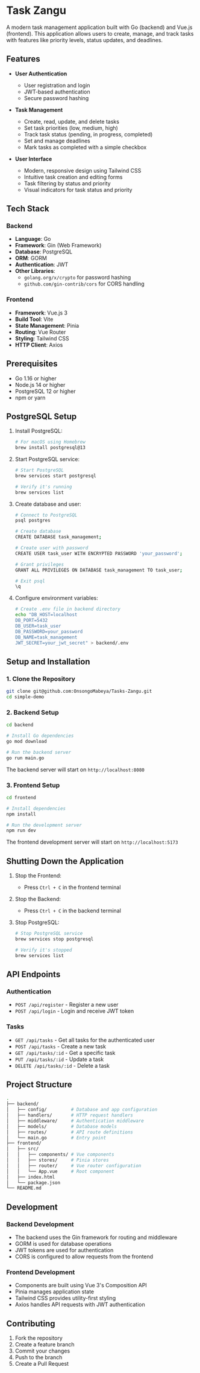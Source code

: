 # Task Zangu

A modern task management application built with Go (backend) and Vue.js (frontend). This application allows users to create, manage, and track tasks with features like priority levels, status updates, and deadlines.

## Features

- **User Authentication**
  - User registration and login
  - JWT-based authentication
  - Secure password hashing

- **Task Management**
  - Create, read, update, and delete tasks
  - Set task priorities (low, medium, high)
  - Track task status (pending, in progress, completed)
  - Set and manage deadlines
  - Mark tasks as completed with a simple checkbox

- **User Interface**
  - Modern, responsive design using Tailwind CSS
  - Intuitive task creation and editing forms
  - Task filtering by status and priority
  - Visual indicators for task status and priority

## Tech Stack

### Backend

- **Language**: Go
- **Framework**: Gin (Web Framework)
- **Database**: PostgreSQL
- **ORM**: GORM
- **Authentication**: JWT
- **Other Libraries**:
  - `golang.org/x/crypto` for password hashing
  - `github.com/gin-contrib/cors` for CORS handling

### Frontend

- **Framework**: Vue.js 3
- **Build Tool**: Vite
- **State Management**: Pinia
- **Routing**: Vue Router
- **Styling**: Tailwind CSS
- **HTTP Client**: Axios

## Prerequisites

- Go 1.16 or higher
- Node.js 14 or higher
- PostgreSQL 12 or higher
- npm or yarn

## PostgreSQL Setup

1. Install PostgreSQL:

   ```bash
   # For macOS using Homebrew
   brew install postgresql@13
   ```

2. Start PostgreSQL service:

   ```bash
   # Start PostgreSQL
   brew services start postgresql

   # Verify it's running
   brew services list
   ```

3. Create database and user:

   ```bash
   # Connect to PostgreSQL
   psql postgres

   # Create database
   CREATE DATABASE task_management;

   # Create user with password
   CREATE USER task_user WITH ENCRYPTED PASSWORD 'your_password';

   # Grant privileges
   GRANT ALL PRIVILEGES ON DATABASE task_management TO task_user;

   # Exit psql
   \q
   ```

4. Configure environment variables:

   ```bash
   # Create .env file in backend directory
   echo "DB_HOST=localhost
   DB_PORT=5432
   DB_USER=task_user
   DB_PASSWORD=your_password
   DB_NAME=task_management
   JWT_SECRET=your_jwt_secret" > backend/.env
   ```

## Setup and Installation

### 1. Clone the Repository

```bash
git clone git@github.com:OnsongoMabeya/Tasks-Zangu.git
cd simple-demo
```

### 2. Backend Setup

```bash
cd backend

# Install Go dependencies
go mod download

# Run the backend server
go run main.go
```

The backend server will start on `http://localhost:8080`

### 3. Frontend Setup

```bash
cd frontend

# Install dependencies
npm install

# Run the development server
npm run dev
```

The frontend development server will start on `http://localhost:5173`

## Shutting Down the Application

1. Stop the Frontend:
   - Press `Ctrl + C` in the frontend terminal

2. Stop the Backend:
   - Press `Ctrl + C` in the backend terminal

3. Stop PostgreSQL:

   ```bash
   # Stop PostgreSQL service
   brew services stop postgresql

   # Verify it's stopped
   brew services list
   ```

## API Endpoints

### Authentication

- `POST /api/register` - Register a new user
- `POST /api/login` - Login and receive JWT token

### Tasks

- `GET /api/tasks` - Get all tasks for the authenticated user
- `POST /api/tasks` - Create a new task
- `GET /api/tasks/:id` - Get a specific task
- `PUT /api/tasks/:id` - Update a task
- `DELETE /api/tasks/:id` - Delete a task

## Project Structure

```bash
.
├── backend/
│   ├── config/         # Database and app configuration
│   ├── handlers/       # HTTP request handlers
│   ├── middleware/     # Authentication middleware
│   ├── models/         # Database models
│   ├── routes/         # API route definitions
│   └── main.go         # Entry point
├── frontend/
│   ├── src/
│   │   ├── components/ # Vue components
│   │   ├── stores/     # Pinia stores
│   │   ├── router/     # Vue router configuration
│   │   └── App.vue     # Root component
│   ├── index.html
│   └── package.json
└── README.md
```

## Development

### Backend Development

- The backend uses the Gin framework for routing and middleware
- GORM is used for database operations
- JWT tokens are used for authentication
- CORS is configured to allow requests from the frontend

### Frontend Development

- Components are built using Vue 3's Composition API
- Pinia manages application state
- Tailwind CSS provides utility-first styling
- Axios handles API requests with JWT authentication

## Contributing

1. Fork the repository
2. Create a feature branch
3. Commit your changes
4. Push to the branch
5. Create a Pull Request

